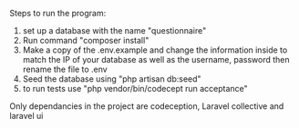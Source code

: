 Steps to run the program:
1. set up a database with the name "questionnaire"
2. Run command "composer install" 
3. Make a copy of the .env.example and change the information inside to match the IP of your database as well as the username, password then rename the file to .env
4. Seed the database using "php artisan db:seed"
5. to run tests use "php vendor/bin/codecept run acceptance"

Only dependancies in the project are codeception, Laravel collective and laravel ui